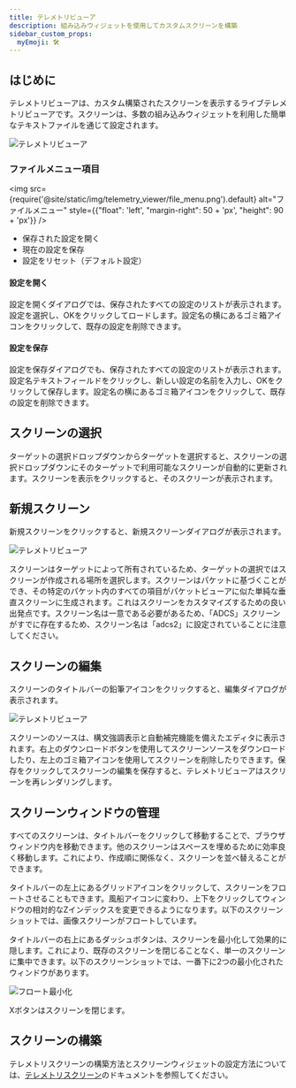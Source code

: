 ```yaml
---
title: テレメトリビューア
description: 組み込みウィジェットを使用してカスタムスクリーンを構築
sidebar_custom_props:
  myEmoji: 🛠️
---
```


## はじめに

テレメトリビューアは、カスタム構築されたスクリーンを表示するライブテレメトリビューアです。スクリーンは、多数の組み込みウィジェットを利用した簡単なテキストファイルを通じて設定されます。

![テレメトリビューア](/img/telemetry_viewer/telemetry_viewer.png)

### ファイルメニュー項目

<!-- Image sized to match up with bullets -->

<img src={require('@site/static/img/telemetry_viewer/file_menu.png').default}
alt="ファイルメニュー"
style={{"float": 'left', "margin-right": 50 + 'px', "height": 90 + 'px'}} />

- 保存された設定を開く
- 現在の設定を保存
- 設定をリセット（デフォルト設定）

#### 設定を開く

設定を開くダイアログでは、保存されたすべての設定のリストが表示されます。設定を選択し、OKをクリックしてロードします。設定名の横にあるゴミ箱アイコンをクリックして、既存の設定を削除できます。

#### 設定を保存

設定を保存ダイアログでも、保存されたすべての設定のリストが表示されます。設定名テキストフィールドをクリックし、新しい設定の名前を入力し、OKをクリックして保存します。設定名の横にあるゴミ箱アイコンをクリックして、既存の設定を削除できます。

## スクリーンの選択

ターゲットの選択ドロップダウンからターゲットを選択すると、スクリーンの選択ドロップダウンにそのターゲットで利用可能なスクリーンが自動的に更新されます。スクリーンを表示をクリックすると、そのスクリーンが表示されます。

## 新規スクリーン

新規スクリーンをクリックすると、新規スクリーンダイアログが表示されます。

![テレメトリビューア](/img/telemetry_viewer/new_screen.png)

スクリーンはターゲットによって所有されているため、ターゲットの選択ではスクリーンが作成される場所を選択します。スクリーンはパケットに基づくことができ、その特定のパケット内のすべての項目がパケットビューアに似た単純な垂直スクリーンに生成されます。これはスクリーンをカスタマイズするための良い出発点です。スクリーン名は一意である必要があるため、「ADCS」スクリーンがすでに存在するため、スクリーン名は「adcs2」に設定されていることに注意してください。

## スクリーンの編集

スクリーンのタイトルバーの鉛筆アイコンをクリックすると、編集ダイアログが表示されます。

![テレメトリビューア](/img/telemetry_viewer/edit_screen.png)

スクリーンのソースは、構文強調表示と自動補完機能を備えたエディタに表示されます。右上のダウンロードボタンを使用してスクリーンソースをダウンロードしたり、左上のゴミ箱アイコンを使用してスクリーンを削除したりできます。保存をクリックしてスクリーンの編集を保存すると、テレメトリビューアはスクリーンを再レンダリングします。

## スクリーンウィンドウの管理

すべてのスクリーンは、タイトルバーをクリックして移動することで、ブラウザウィンドウ内を移動できます。他のスクリーンはスペースを埋めるために効率良く移動します。これにより、作成順に関係なく、スクリーンを並べ替えることができます。

タイトルバーの左上にあるグリッドアイコンをクリックして、スクリーンをフロートさせることもできます。風船アイコンに変わり、上下をクリックしてウィンドウの相対的なZインデックスを変更できるようになります。以下のスクリーンショットでは、画像スクリーンがフロートしています。

タイトルバーの右上にあるダッシュボタンは、スクリーンを最小化して効果的に隠します。これにより、既存のスクリーンを閉じることなく、単一のスクリーンに集中できます。以下のスクリーンショットでは、一番下に2つの最小化されたウィンドウがあります。

![フロート最小化](/img/telemetry_viewer/float_minimize.png)

Xボタンはスクリーンを閉じます。

## スクリーンの構築

テレメトリスクリーンの構築方法とスクリーンウィジェットの設定方法については、[テレメトリスクリーン](../configuration/telemetry-screens.md)のドキュメントを参照してください。